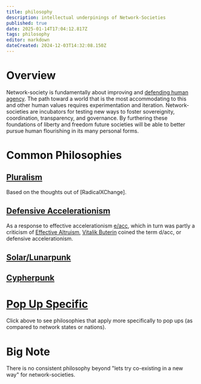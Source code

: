 ```yaml
---
title: philosophy
description: intellectual underpinings of Network-Societies
published: true
date: 2025-01-14T17:04:12.817Z
tags: philosophy
editor: markdown
dateCreated: 2024-12-03T14:32:08.150Z
---
```


# Overview
Network-society is fundamentally about improving and [defending human agency](/philosophy/dacc). The path toward a world that is the most accommodating to this and other human values requires experimentation and iteration. Network-societies are incubators for testing new ways to foster sovereignity, coordination, transparency, and governance. By furthering these foundations of liberty and freedom future societies will be able to better pursue human flourishing in its many personal forms.

# Common Philosophies

## [Pluralism](/philosophy/pluralism)
Based on the thoughts out of [RadicalXChange].

## [Defensive Accelerationism](/philosophy/dacc)
As a response to effective accelerationism [e/acc](/philosophy/eacc), which in turn was partly a criticism of [Effective Altruism](/philosophy/ea), [Vitalik Buterin](/people/vitalik) coined the term d/acc, or defensive accelerationism.

## [Solar/Lunarpunk](/philosophy/solarpunk)

## [Cypherpunk](/philosophy/cypherpunk)

# [Pop Up Specific](https://wiki.sove.re/en/network-societies/pop-ups#philosophy)
Click above to see philosophies that apply more specifically to pop ups (as compared to network states or nations).



# Big Note
There is no consistent philosophy beyond "lets try co-existing in a new way" for network-societies.